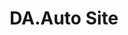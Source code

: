 ---
title: DA.Auto Site
category: Web Desing
category_slug: f-webd f-wdev
type: gallery
image: assets/img/works/da-auto_site/cover_dauto.jpg
gallery: assets/img/works/da-auto_site/logo_00.jpg,assets/img/works/da-auto_site/logo_01.jpg,assets/img/works/da-auto_site/homepage.jpg,assets/img/works/da-auto_site/listing_rows.jpg,assets/img/works/da-auto_site/listing.jpg,assets/img/works/da-auto_site/blog_medium-image.jpg,assets/img/works/da-auto_site/blog_small-image.jpg,assets/img/works/da-auto_site/contact.jpg,assets/img/works/da-auto_site/detail.jpg,assets/img/works/da-auto_site/faq.jpg,assets/img/works/da-auto_site/our_agents.jpg,assets/img/works/da-auto_site/about_us.jpg,assets/img/works/da-auto_site/add.jpg,assets/img/works/da-auto_site/404.jpg
---